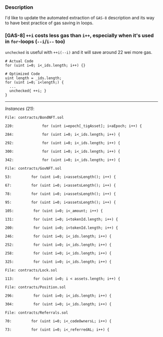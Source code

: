 ### Description

I'd like to update the automated extraction of `GAS-8` description and its way to have best practice of gas saving in loops.


### [GAS-8] `++i` costs less gas than `i++`, especially when it's used in `for`-loops (`--i`/`i--` too)

`unchecked` is useful with `++i(--i)` and it will save around 22 wei more gas.

```solidity
# Actual Code
for (uint i=0; i<_ids.length; i++) {}
```

```solidity
# Optimized Code
uint length = _ids.length;
for (uint i=0; i<length;) {
  ...
  unchecked{ ++i; }
}
```

---
*Instances (21)*:

```solidity
File: contracts/BondNFT.sol

220:             for (uint i=epoch[_tigAsset]; i<aEpoch; i++) {

284:             for (uint i=0; i<_ids.length; i++) {

292:             for (uint i=0; i<_ids.length; i++) {

300:             for (uint i=0; i<_ids.length; i++) {

342:             for (uint i=0; i<_ids.length; i++) {

```

```solidity
File: contracts/GovNFT.sol

53:         for (uint i=0; i<assetsLength(); i++) {

67:         for (uint i=0; i<assetsLength(); i++) {

78:         for (uint i=0; i<assetsLength(); i++) {

95:         for (uint i=0; i<assetsLength(); i++) {

105:         for (uint i=0; i<_amount; i++) {

131:         for (uint i=0; i<tokenId.length; i++) {

200:         for (uint i=0; i<tokenId.length; i++) {

246:         for (uint i=0; i<_ids.length; i++) {

252:         for (uint i=0; i<_ids.length; i++) {

258:         for (uint i=0; i<_ids.length; i++) {

325:         for (uint i=0; i<_ids.length; i++) {

```

```solidity
File: contracts/Lock.sol

113:         for (uint i=0; i < assets.length; i++) {

```

```solidity
File: contracts/Position.sol

296:         for (uint i=0; i<_ids.length; i++) {

304:         for (uint i=0; i<_ids.length; i++) {

```

```solidity
File: contracts/Referrals.sol

70:         for (uint i=0; i<_codeOwnersL; i++) {

73:         for (uint i=0; i<_referredAL; i++) {

```